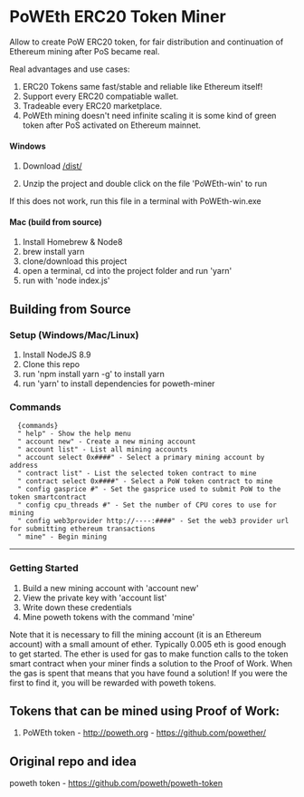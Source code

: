 
# PoWEth ERC20 Token Miner

Allow to create PoW ERC20 token, for fair distribution and continuation of Ethereum mining after PoS became real.

Real advantages and use cases:
1. ERC20 Tokens same fast/stable and reliable like Ethereum itself!
2. Support every ERC20 compatiable wallet.
3. Tradeable every ERC20 marketplace.  
4. PoWEth mining doesn't need infinite scaling it is some kind of green token after PoS activated on Ethereum mainnet.

#### Windows
1. Download [/dist/]()

2. Unzip the project and double click on the file 'PoWEth-win' to run

If this does not work, run this file in a terminal with PoWEth-win.exe


#### Mac (build from source)
1. Install Homebrew & Node8
2. brew install yarn
3. clone/download this project
4. open a terminal, cd into the project folder and run 'yarn'
5. run with 'node index.js'

## Building from Source

### Setup (Windows/Mac/Linux)
1. Install NodeJS 8.9
2. Clone this repo
3. run 'npm install yarn -g' to install yarn
4. run 'yarn' to install dependencies for poweth-miner


### Commands

      {commands}
      " help" - Show the help menu
      " account new" - Create a new mining account
      " account list" - List all mining accounts
      " account select 0x####" - Select a primary mining account by address
      " contract list" - List the selected token contract to mine
      " contract select 0x####" - Select a PoW token contract to mine
      " config gasprice #" - Set the gasprice used to submit PoW to the token smartcontract
      " config cpu_threads #" - Set the number of CPU cores to use for mining
      " config web3provider http://----:####" - Set the web3 provider url for submitting ethereum transactions
      " mine" - Begin mining

---------------

### Getting Started
1. Build a new mining account with 'account new'
2. View the private key with 'account list'
3. Write down these credentials
4. Mine poweth tokens with the command 'mine'

Note that it is necessary to fill the mining account (it is an Ethereum account) with a small amount of ether.  Typically 0.005 eth is good enough to get started.  The ether is used for gas to make function calls to the token smart contract when your miner finds a solution to the Proof of Work.  When the gas is spent that means that you have found a solution! If you were the first to find it, you will be rewarded with poweth tokens.  


## Tokens that can be mined using Proof of Work:

1. PoWEth token - http://poweth.org - https://github.com/powether/

## Original repo and idea 

poweth token - https://github.com/poweth/poweth-token